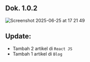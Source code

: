 ## Dok. 1.0.2

![Screenshot 2025-06-25 at 17 21 49](https://github.com/user-attachments/assets/53e481e6-55a0-4d67-9085-31d3b86b8015)

## Update:

- Tambah 2 artikel di `React JS`
- Tambah 1 artikel di `Blog`
